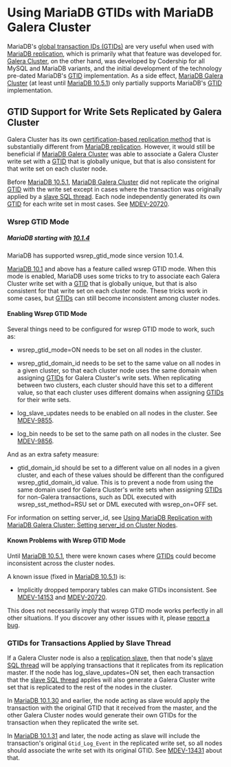 # Using MariaDB GTIDs with MariaDB Galera Cluster

MariaDB's [global transaction IDs (GTIDs)](/replication/standard-replication/gtid/) are very useful when used with [MariaDB replication](/kb/en/high-availability-performance-tuning-mariadb-replication/), which is primarily what that feature was developed for. [Galera Cluster](http://galeracluster.com/), on the other hand, was developed by Codership for all MySQL and MariaDB variants, and the initial development of the technology pre-dated MariaDB's [GTID](/replication/standard-replication/gtid/) implementation. As a side effect, [MariaDB Galera Cluster](/replication/galera-cluster/) (at least until [MariaDB 10.5.1](/kb/en/mariadb-1051-release-notes/)) only partially supports MariaDB's [GTID](/replication/standard-replication/gtid/) implementation.

## GTID Support for Write Sets Replicated by Galera Cluster

Galera Cluster has its own [certification-based replication method](/replication/galera-cluster/about-galera-replication/) that is substantially different from [MariaDB replication](/kb/en/high-availability-performance-tuning-mariadb-replication/). However, it would still be beneficial if [MariaDB Galera Cluster](/replication/galera-cluster/) was able to associate a Galera Cluster write set with a [GTID](/replication/standard-replication/gtid/) that is globally unique, but that is also consistent for that write set on each cluster node.

Before [MariaDB 10.5.1](/kb/en/mariadb-1051-release-notes/), [MariaDB Galera Cluster](/replication/galera-cluster/) did not replicate the original [GTID](/replication/standard-replication/gtid/) with the write set except in cases where the transaction was originally applied by a [slave SQL thread](/kb/en/replication-threads/#slave-sql-thread). Each node independently generated its own [GTID](/replication/standard-replication/gtid/) for each write set in most cases. See [MDEV-20720](https://jira.mariadb.org/browse/MDEV-20720).

### Wsrep GTID Mode

##### MariaDB starting with [10.1.4](/kb/en/mariadb-1014-release-notes/)

MariaDB has supported <a undefined>wsrep_gtid_mode</a> since version 10.1.4.

[MariaDB 10.1](/kb/en/what-is-mariadb-101/) and above has a feature called wsrep GTID mode. When this mode is enabled, MariaDB uses some tricks to try to associate each Galera Cluster write set with a [GTID](/replication/standard-replication/gtid/) that is globally unique, but that is also consistent for that write set on each cluster node. These tricks work in some cases, but [GTIDs](/replication/standard-replication/gtid/) can still become inconsistent among cluster nodes.

#### Enabling Wsrep GTID Mode

Several things need to be configured for wsrep GTID mode to work, such as:

- <a undefined>wsrep_gtid_mode=ON</a> needs to be set on all nodes in the cluster.

- <a undefined>wsrep_gtid_domain_id</a> needs to be set to the same value on all nodes in a given cluster, so that each cluster node uses the same domain when assigning [GTIDs](/replication/standard-replication/gtid/) for Galera Cluster's write sets. When replicating between two clusters, each cluster should have this set to a different value, so that each cluster uses different domains when assigning [GTIDs](/replication/standard-replication/gtid/) for their write sets.

- <a undefined>log_slave_updates</a> needs to be enabled on all nodes in the cluster. See [MDEV-9855](https://jira.mariadb.org/browse/MDEV-9855).

- <a undefined>log_bin</a> needs to be set to the same path on all nodes in the cluster. See [MDEV-9856](https://jira.mariadb.org/browse/MDEV-9856).

And as an extra safety measure:

- <a undefined>gtid_domain_id</a> should be set to a different value on all nodes in a given cluster, and each of these values should be different than the configured <a undefined>wsrep_gtid_domain_id</a> value. This is to prevent a node from using the same domain used for Galera Cluster's write sets when assigning [GTIDs](/replication/standard-replication/gtid/) for non-Galera transactions, such as DDL executed with <a undefined>wsrep_sst_method=RSU</a> set or DML executed with <a undefined>wsrep_on=OFF</a> set.

For information on setting <a undefined>server_id</a>, see [Using MariaDB Replication with MariaDB Galera Cluster: Setting server_id on Cluster Nodes](/kb/en/using-mariadb-replication-with-mariadb-galera-cluster-using-mariadb-replica/#setting-server_id-on-cluster-nodes).

#### Known Problems with Wsrep GTID Mode

Until [MariaDB 10.5.1](/kb/en/mariadb-1051-release-notes/), there were known cases where [GTIDs](/replication/standard-replication/gtid/) could become inconsistent across the cluster nodes.

A known issue (fixed in [MariaDB 10.5.1](/kb/en/mariadb-1051-release-notes/)) is:

- Implicitly dropped temporary tables can make GTIDs inconsistent. See [MDEV-14153](https://jira.mariadb.org/browse/MDEV-14153) and [MDEV-20720](https://jira.mariadb.org/browse/MDEV-20720).

This does not necessarily imply that wsrep GTID mode works perfectly in all other situations. If you discover any other issues with it, please [report a bug](/kb/en/mariadb-community-bug-reporting/#reporting-a-bug).

### GTIDs for Transactions Applied by Slave Thread

If a Galera Cluster node is also a [replication slave](/replication/standard-replication/replication-overview/), then that node's [slave SQL thread](/kb/en/replication-threads/#slave-sql-thread) will be applying transactions that it replicates from its replication master. If the node has <a undefined>log_slave_updates=ON</a> set, then each transaction that the [slave SQL thread](/kb/en/replication-threads/#slave-sql-thread) applies will also generate a Galera Cluster write set that is replicated to the rest of the nodes in the cluster.

In [MariaDB 10.1.30](/kb/en/mariadb-10130-release-notes/) and earlier, the node acting as slave would apply the transaction with the original GTID that it received from the master, and the other Galera Cluster nodes would generate their own GTIDs for the transaction when they replicated the write set.

In [MariaDB 10.1.31](/kb/en/mariadb-10131-release-notes/) and later, the node acting as slave will include the transaction's original `Gtid_Log_Event` in the replicated write set, so all nodes should associate the write set with its original GTID. See [MDEV-13431](https://jira.mariadb.org/browse/MDEV-13431) about that.
